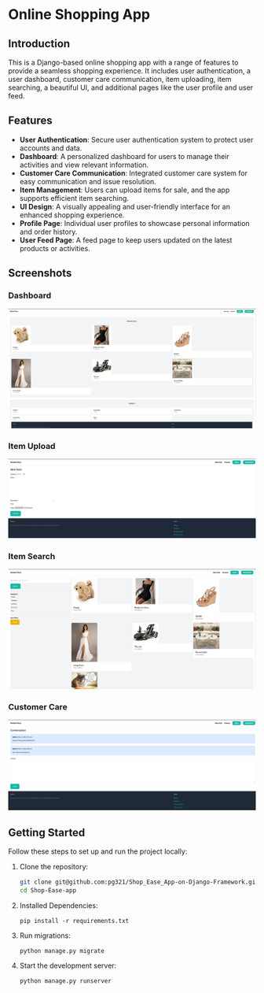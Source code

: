 # Online Shopping App

## Introduction

This is a Django-based online shopping app with a range of features to provide a seamless shopping experience. It includes user authentication, a user dashboard, customer care communication, item uploading, item searching, a beautiful UI, and additional pages like the user profile and user feed.

## Features

- **User Authentication**: Secure user authentication system to protect user accounts and data.
- **Dashboard**: A personalized dashboard for users to manage their activities and view relevant information.
- **Customer Care Communication**: Integrated customer care system for easy communication and issue resolution.
- **Item Management**: Users can upload items for sale, and the app supports efficient item searching.
- **UI Design**: A visually appealing and user-friendly interface for an enhanced shopping experience.
- **Profile Page**: Individual user profiles to showcase personal information and order history.
- **User Feed Page**: A feed page to keep users updated on the latest products or activities.

## Screenshots

### Dashboard

<p>
  <img src="screenshots/Dashboard.png">
</p>

### Item Upload

<p>
  <img src="screenshots/add_new_item.png">
</p>

### Item Search
<p>
  <img src="screenshots/new_item_browse.png">
</p>

### Customer Care

<p>
  <img src="screenshots/Customer_care.png">
</p>

## Getting Started

Follow these steps to set up and run the project locally:

1. Clone the repository:

   ```bash
   git clone git@github.com:pg321/Shop_Ease_App-on-Django-Framework.git
   cd Shop-Ease-app
   ```

2. Installed Dependencies:
  
    ```shell
    pip install -r requirements.txt
    ```
3.  Run migrations:
  
    ```shell
    python manage.py migrate
    ```

2. Start the development server:
  
    ```shell
    python manage.py runserver
    ```